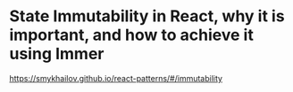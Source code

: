 # State Immutability in React, why it is important, and how to achieve it using Immer

https://smykhailov.github.io/react-patterns/#/immutability
